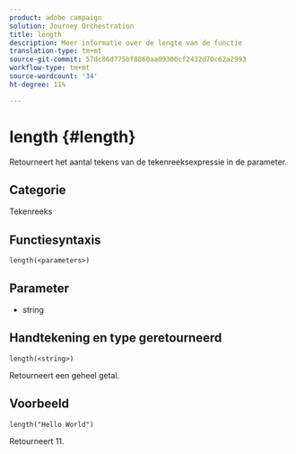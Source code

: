 ```yaml
---
product: adobe campaign
solution: Journey Orchestration
title: length
description: Meer informatie over de lengte van de functie
translation-type: tm+mt
source-git-commit: 57dc86d775bf8860aa09300cf2432d70c62a2993
workflow-type: tm+mt
source-wordcount: '34'
ht-degree: 11%

---
```



# length {#length}

Retourneert het aantal tekens van de tekenreeksexpressie in de parameter.

## Categorie

Tekenreeks

## Functiesyntaxis

`length(<parameters>)`

## Parameter

* string

## Handtekening en type geretourneerd

`length(<string>)`

Retourneert een geheel getal.

## Voorbeeld

`length("Hello World")`

Retourneert 11.
